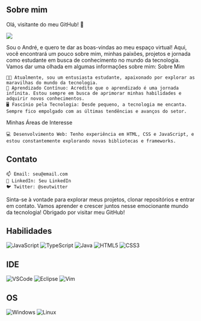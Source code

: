 ## Sobre mim

Olá, visitante do meu GitHub! 👋

<img src="https://i.pinimg.com/originals/e3/8b/75/e38b75f9ceb27f5f032f5656158dde55.gif"/>

Sou o André, e quero te dar as boas-vindas ao meu espaço virtual! Aqui, você encontrará um pouco sobre mim, minhas paixões, projetos e jornada como estudante em busca de conhecimento no mundo da tecnologia. Vamos dar uma olhada em algumas informações sobre mim:
Sobre Mim

    👨‍🎓 Atualmente, sou um entusiasta estudante, apaixonado por explorar as maravilhas do mundo da tecnologia.
    🌱 Aprendizado Contínuo: Acredito que o aprendizado é uma jornada infinita. Estou sempre em busca de aprimorar minhas habilidades e adquirir novos conhecimentos.
    🖥️ Fascínio pela Tecnologia: Desde pequeno, a tecnologia me encanta. Sempre fico empolgado com as últimas tendências e avanços do setor.

Minhas Áreas de Interesse

    💻 Desenvolvimento Web: Tenho experiência em HTML, CSS e JavaScript, e estou constantemente explorando novas bibliotecas e frameworks.
  
## Contato

    📫 Email: seu@email.com
    💬 LinkedIn: Seu LinkedIn
    🐦 Twitter: @seutwitter

Sinta-se à vontade para explorar meus projetos, clonar repositórios e entrar em contato. Vamos aprender e crescer juntos nesse emocionante mundo da tecnologia! 
Obrigado por visitar meu GitHub!



## Habilidades

![JavaScript](https://img.shields.io/badge/JavaScript-21262d?style=for-the-badge&logo=javascript&logoColor=ffffff)
![TypeScript](https://img.shields.io/badge/TypeScript-21262d?style=for-the-badge&logo=typescript&logoColor=white)
![Java](https://img.shields.io/badge/java-21262d.svg?style=for-the-badge&logo=openjdk&logoColor=white)
![HTML5](https://img.shields.io/badge/HTML5-21262d?style=for-the-badge&logo=html5&logoColor=white)
![CSS3](https://img.shields.io/badge/CSS3-21262d?style=for-the-badge&logo=css3&logoColor=white)

## IDE

![VSCode](https://img.shields.io/badge/VSCode-21262d?style=for-the-badge&logo=visual%20studio%20code&logoColor=white)
![Eclipse](https://img.shields.io/badge/Eclipse-21262d?style=for-the-badge&logo=eclipse&logoColor=white)
![Vim](https://img.shields.io/badge/VIM-21262d.svg?style=for-the-badge&logo=vim&logoColor=white)

## OS

![Windows](https://img.shields.io/badge/Windows-21262d?style=for-the-badge&logo=windows&logoColor=white)
![Linux](https://img.shields.io/badge/Linux-21262d?style=for-the-badge&logo=linux&logoColor=white)
